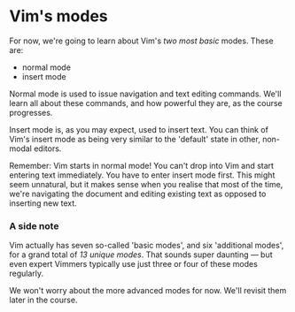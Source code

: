# Vim's modes

For now, we're going to learn about Vim's _two most basic_ modes. These are:

- normal mode
- insert mode

Normal mode is used to issue navigation and text editing commands. We'll learn all about these commands, and how powerful they are, as the course progresses.

Insert mode is, as you may expect, used to insert text. You can think of Vim's insert mode as being very similar to the 'default' state in other, non-modal editors.

Remember: Vim starts in normal mode! You can't drop into Vim and start entering text immediately. You have to enter insert mode first. This might seem unnatural, but it makes sense when you realise that most of the time, we're navigating the document and editing existing text as opposed to inserting new text.

### A side note

Vim actually has seven so-called 'basic modes', and six 'additional modes', for a grand total of _13 unique modes_. That sounds super daunting — but even expert Vimmers typically use just three or four of these modes regularly.

We won't worry about the more advanced modes for now. We'll revisit them later in the course.
